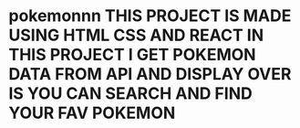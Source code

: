 # pokemonnn THIS PROJECT IS MADE USING HTML CSS AND REACT IN THIS PROJECT I GET POKEMON DATA FROM API AND DISPLAY OVER IS YOU CAN SEARCH AND FIND YOUR FAV POKEMON
